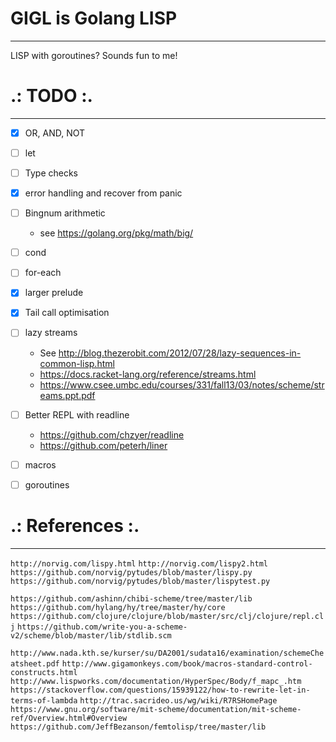 # GIGL is Golang LISP
---------------------

LISP with goroutines? Sounds fun to me!


# .: TODO :.
--------------
- [x] OR, AND, NOT
- [ ] let
- [ ] Type checks
- [x] error handling and recover from panic
- [ ] Bingnum arithmetic
  - see https://golang.org/pkg/math/big/
- [ ] cond
- [ ] for-each
- [x] larger prelude
- [x] Tail call optimisation
- [ ] lazy streams
  - See http://blog.thezerobit.com/2012/07/28/lazy-sequences-in-common-lisp.html
  - https://docs.racket-lang.org/reference/streams.html
  - https://www.csee.umbc.edu/courses/331/fall13/03/notes/scheme/streams.ppt.pdf
- [ ] Better REPL with readline
  - https://github.com/chzyer/readline
  - https://github.com/peterh/liner
- [ ] macros
- [ ] goroutines


# .: References :.
--------------------
`http://norvig.com/lispy.html`
`http://norvig.com/lispy2.html`
`https://github.com/norvig/pytudes/blob/master/lispy.py`
`https://github.com/norvig/pytudes/blob/master/lispytest.py`

`https://github.com/ashinn/chibi-scheme/tree/master/lib`
`https://github.com/hylang/hy/tree/master/hy/core`
`https://github.com/clojure/clojure/blob/master/src/clj/clojure/repl.clj`
`https://github.com/write-you-a-scheme-v2/scheme/blob/master/lib/stdlib.scm`

`http://www.nada.kth.se/kurser/su/DA2001/sudata16/examination/schemeCheatsheet.pdf`
`http://www.gigamonkeys.com/book/macros-standard-control-constructs.html`
`http://www.lispworks.com/documentation/HyperSpec/Body/f_mapc_.htm`
`https://stackoverflow.com/questions/15939122/how-to-rewrite-let-in-terms-of-lambda`
`http://trac.sacrideo.us/wg/wiki/R7RSHomePage`
`https://www.gnu.org/software/mit-scheme/documentation/mit-scheme-ref/Overview.html#Overview`
`https://github.com/JeffBezanson/femtolisp/tree/master/lib`
